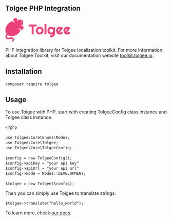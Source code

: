 ## Tolgee PHP Integration

[<img src="https://raw.githubusercontent.com/tolgee/documentation/cca5778bcb8f57d28a03065d1927fcea31d0b089/tolgee_logo_text.svg" alt="Tolgee Toolkit" />](https://toolkit.tolgee.io)

PHP integration library for Tolgee localization toolkit. For more information about Tolgee Toolkit, visit our documentation website
[toolkit.tolgee.io](https://toolkit.tolgee.io).

## Installation

    composer require tolgee

## Usage

To use Tolgee with PHP, start with creating TolgeeConfig class instance and Tolgee class instance.

    <?php

    use Tolgee\Core\Enums\Modes;
    use Tolgee\Core\Tolgee;
    use Tolgee\Core\TolgeeConfig;
    
    $config = new TolgeeConfig();
    $config->apiKey = "your api key"
    $config->apiUrl = "your api url"
    $config->mode = Modes::DEVELOPMENT;
    
    $tolgee = new Tolgee($config);

Then you can simply use Tolgee to translate strings:

    $tolgee->translate("hello_world");

To learn more, check [our docs](https://toolkit.tolgee.io/docs/web/using_with_php).